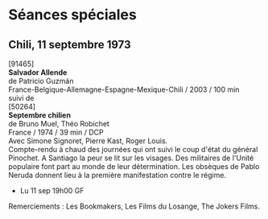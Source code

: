 # Séances spéciales

## Chili, 11 septembre 1973

[91465]  
**Salvador Allende**  
de Patricio Guzmán  
France-Belgique-Allemagne-Espagne-Mexique-Chili / 2003 / 100 min  
suivi de  
[50264]  
**Septembre chilien**  
de Bruno Muel, Théo Robichet  
France / 1974 / 39 min / DCP  
Avec Simone Signoret, Pierre Kast, Roger Louis.  
Compte-rendu à chaud des journées qui ont suivi le coup d'état du général Pinochet. A Santiago la peur se lit sur les visages. Des militaires de l'Unité populaire font part au monde de leur détermination. Les obsèques de Pablo Neruda donnent lieu à la première manifestation contre le régime.

- Lu 11 sep 19h00 GF

Remerciements : Les Bookmakers, Les Films du Losange, The Jokers Films.